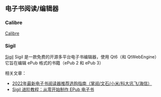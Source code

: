 ## 电子书阅读/编辑器


### Calibre

[Calibre](https://calibre-ebook.com/zh_CN)

### Sigil

[Sigil](https://sigil-ebook.com/)
Sigil 是一款免费的开源多平台电子书编辑器，使用 Qt6（和 QtWebEngine）它旨在编辑 ePub 格式的书籍（ePub 2 和 ePub 3）


相关文章：

- [2022年最新电子书阅读器推荐选购指南（掌阅/文石/小米/科大讯飞/海信）](https://sspai.com/post/71308#!)
- [Sigil 进阶教程：从零开始制作 EPub 电子书](https://bookfere.com/post/73.html)
